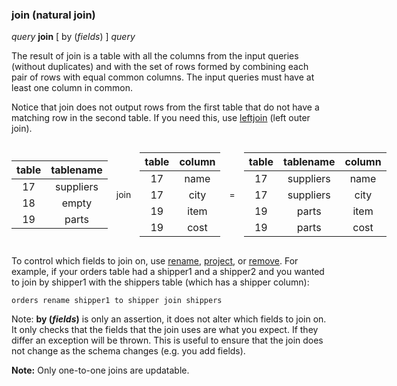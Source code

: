 ### join (natural join)

*query* **join** [ by (*fields*) ] *query*

The result of join is a table with all the columns from the input queries (without duplicates) and with the set of rows formed by combining each pair of rows with equal common columns. The input queries must have at least one column in common.

Notice that join does not output rows from the first table that do not have a matching row in the second table. If you need this, use [leftjoin](<leftjoin.md>) (left outer join).

<div style="display: flex; justify-content: space-around; align-items: center;" class="table-style table-full-width">

<div style="flex-shrink: 0;flex-grow: 1;">

| table | tablename | 
| :---: | :---: |
| 17 | suppliers | 
| 18 | empty | 
| 19 | parts |

</div>
<div style="flex-shrink: 0;text-align: center; padding-left: 1em; padding-right: 1em;">

join

</div>
<div style="flex-shrink: 0;flex-grow: 1;">

| table | column | 
| :---: | :---: |
| 17 | name | 
| 17 | city | 
| 19 | item | 
| 19 | cost |

</div>
<div style="flex-shrink: 0;text-align: center; padding-left: 1em; padding-right: 1em;">

=

</div>
<div style="flex-shrink: 0;flex-grow: 1;">

| table | tablename | column | 
| :---: | :---: | :---: |
| 17 | suppliers | name | 
| 17 | suppliers | city | 
| 19 | parts | item | 
| 19 | parts | cost |

</div>
</div>

To control which fields to join on, use [rename](<rename.md>), [project](<project.md>), or [remove](<remove.md>). For example, if your orders table had a shipper1 and a shipper2 and you wanted to join by shipper1 with the shippers table (which has a shipper column):

``` suneido
orders rename shipper1 to shipper join shippers
```

Note: **by (*fields*)** is only an assertion, it does not alter which fields to join on. It only checks that the fields that the join uses are what you expect. If they differ an exception will be thrown. This is useful to ensure that the join does not change as the schema changes (e.g. you add fields).

**Note:** Only one-to-one joins are updatable.